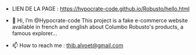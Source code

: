 - LIEN DE LA PAGE : https://hypocrate-code.github.io/Robusto/hello.html
- 👋 Hi, I’m @Hypocrate-code
This project is a fake e-commerce website available in french and english about Columbo Robusto's products, a famous explorer...

- 📫 How to reach me : thib.alvoet@gmail.com
